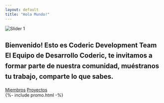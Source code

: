 ```yaml
---
layout: default
title: "Hola Mundo!"
---
```

<div id="slider" style="height: auto;">
    <div class="container clearfix">
        <img src="https://coderic.org/assets/coderic/images/slider/1.jpg" alt="Slider 1" />
    </div>
</div>
<div class="content-wrap">
    <div class="container clearfix">
        <div class="col_full center">
            <h2 style="line-height: 1.6;">Bienvenido! Esto es <span>Coderic Development Team</span> El Equipo de
                Desarrollo Coderic, te invitamos a formar parte de nuestra comunidad, muéstranos tu trabajo, comparte lo
                que sabes.</h2>
            <a href="https://github.com/orgs/CodericDev/people" data-scrollto="#pricing-signup" class="simple-button">
                <i class="fas fa-users"></i> Miembros</a>
            <a href="https://github.com/orgs/CodericDev/projects" class="simple-button">
                <i class="fas fa-project-diagram"></i> Proyectos</a>
        </div>
        <div class="dotted-divider"></div>
        {%- include promo.html -%}
        <div class="dotted-divider"></div>
        <div class="clear"></div>
    </div>
</div>
